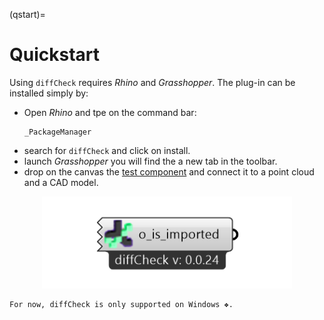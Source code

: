 (qstart)=
# Quickstart

Using `diffCheck` requires *Rhino* and *Grasshopper*. The plug-in can be installed simply by:

*  Open *Rhino* and tpe on the command bar: 
    ``` 
    _PackageManager
    ```
* search for `diffCheck` and click on install.
* launch *Grasshopper* you will find the a new tab in the toolbar.
* drop on the canvas the [test component](gh_DFTester) and connect it to a point cloud and a CAD model.

<p align="center">
    <img style="background-color: transparent;"
    src="./_static/correct_install_check.png" width="400">
</p>


```{important}
For now, diffCheck is only supported on Windows ❖.